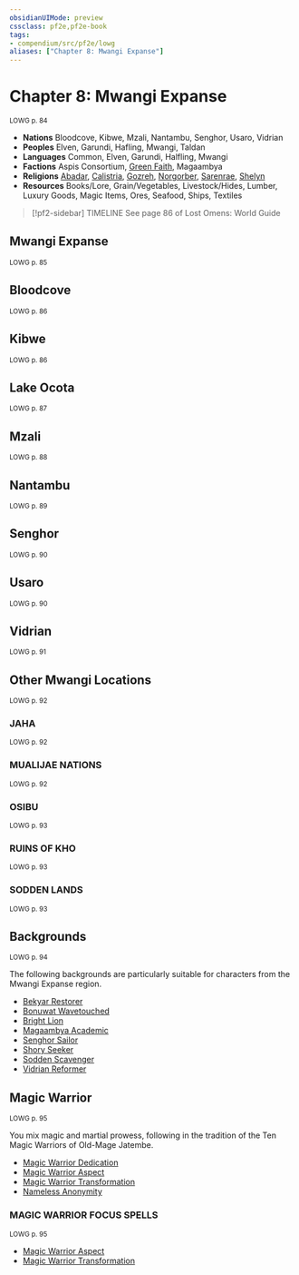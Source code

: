 ```yaml
---
obsidianUIMode: preview
cssclass: pf2e,pf2e-book
tags:
- compendium/src/pf2e/lowg
aliases: ["Chapter 8: Mwangi Expanse"]
---
```

# Chapter 8: Mwangi Expanse
<sup>LOWG p. 84</sup>

- **Nations** Bloodcove, Kibwe, Mzali, Nantambu, Senghor, Usaro, Vidrian
- **Peoples** Elven, Garundi, Hafling, Mwangi, Taldan
- **Languages** Common, Elven, Garundi, Halfling, Mwangi
- **Factions** Aspis Consortium, [Green Faith](/compendium/setting/deities/green-faith.md), Magaambya
- **Religions** [Abadar](/compendium/setting/deities/abadar.md), [Calistria](/compendium/setting/deities/calistria.md), [Gozreh](/compendium/setting/deities/gozreh.md), [Norgorber](/compendium/setting/deities/norgorber.md), [Sarenrae](/compendium/setting/deities/sarenrae.md), [Shelyn](/compendium/setting/deities/shelyn.md)
- **Resources** Books/Lore, Grain/Vegetables, Livestock/Hides, Lumber, Luxury Goods, Magic Items, Ores, Seafood, Ships, Textiles

> [!pf2-sidebar] TIMELINE
> See page 86 of Lost Omens: World Guide

## Mwangi Expanse
<sup>LOWG p. 85</sup>

## Bloodcove
<sup>LOWG p. 86</sup>

## Kibwe
<sup>LOWG p. 86</sup>

## Lake Ocota
<sup>LOWG p. 87</sup>

## Mzali
<sup>LOWG p. 88</sup>

## Nantambu
<sup>LOWG p. 89</sup>

## Senghor
<sup>LOWG p. 90</sup>

## Usaro
<sup>LOWG p. 90</sup>

## Vidrian
<sup>LOWG p. 91</sup>

## Other Mwangi Locations
<sup>LOWG p. 92</sup>

### JAHA
<sup>LOWG p. 92</sup>

### MUALIJAE NATIONS
<sup>LOWG p. 92</sup>

### OSIBU
<sup>LOWG p. 93</sup>

### RUINS OF KHO
<sup>LOWG p. 93</sup>

### SODDEN LANDS
<sup>LOWG p. 93</sup>

## Backgrounds
<sup>LOWG p. 94</sup>

The following backgrounds are particularly suitable for characters from the Mwangi Expanse region.

- [Bekyar Restorer](/compendium/character/backgrounds/bekyar-restorer-lowg.md)
- [Bonuwat Wavetouched](/compendium/character/backgrounds/bonuwat-wavetouched-lowg.md)
- [Bright Lion](/compendium/character/backgrounds/bright-lion-lowg.md)
- [Magaambya Academic](/compendium/character/backgrounds/magaambya-academic-lowg.md)
- [Senghor Sailor](/compendium/character/backgrounds/senghor-sailor-lowg.md)
- [Shory Seeker](/compendium/character/backgrounds/shory-seeker-lowg.md)
- [Sodden Scavenger](/compendium/character/backgrounds/sodden-scavenger-lowg.md)
- [Vidrian Reformer](/compendium/character/backgrounds/vidrian-reformer-lowg.md)

## Magic Warrior
<sup>LOWG p. 95</sup>

You mix magic and martial prowess, following in the tradition of the Ten Magic Warriors of Old-Mage Jatembe.

- [Magic Warrior Dedication](/compendium/feats/magic-warrior-dedication-lowg.md)
- [Magic Warrior Aspect](/compendium/feats/magic-warrior-aspect-lowg.md)
- [Magic Warrior Transformation](/compendium/feats/magic-warrior-transformation-lowg.md)
- [Nameless Anonymity](/compendium/feats/nameless-anonymity-lowg.md)

### MAGIC WARRIOR FOCUS SPELLS
<sup>LOWG p. 95</sup>

- [Magic Warrior Aspect](/compendium/spells/magic-warrior-aspect-lowg.md)
- [Magic Warrior Transformation](/compendium/spells/magic-warrior-transformation-lowg.md)